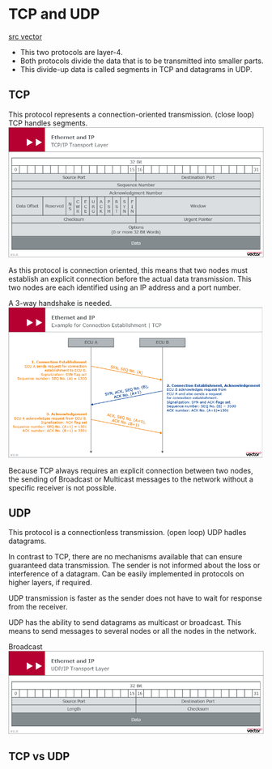 # TCP and UDP
[src vector](https://elearning.vector.com/vl_automotive_ethernet_introduction_en.html)
- This two protocols are layer-4.
- Both protocols divide the data that is to be transmitted into smaller parts.
- This divide-up data is called segments in TCP and datagrams in UDP.


## TCP
This protocol represents a connection-oriented transmission. (close loop)
TCP handles segments.
![](tcp_layout.png)

As this protocol is connection oriented, this means that two nodes must establish
an explicit connection before the actual data transmission. This two nodes are
each identified using an IP address and a port number.

A 3-way handshake is needed.
![](3_w_handshake.png)

Because TCP always requires an explicit connection between two nodes, the sending of Broadcast or Multicast messages to the network without a specific receiver is not possible.


## UDP
This protocol is a connectionless transmission. (open loop)
UDP hadles datagrams.

In contrast to TCP, there are no mechanisms available that can ensure guaranteed
data transmission. The sender is not informed about the loss or interference of
a datagram. Can be easily implemented in protocols on higher layers, if required.

UDP transmission is faster as the sender does not have to wait for response from
the receiver.

UDP has the ability to send datagrams as multicast or broadcast. This means to
send messages to several nodes or all the nodes in the network.

Broadcast
![](udp_protocol.png)

## TCP vs UDP
